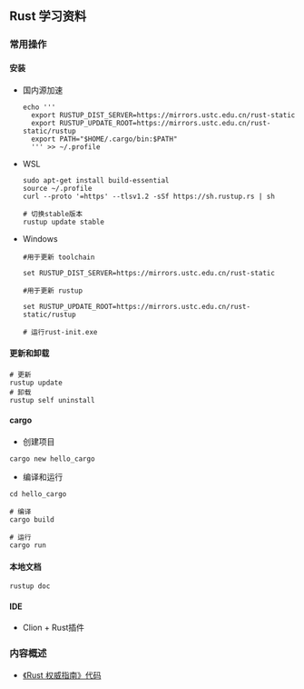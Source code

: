 ## Rust 学习资料

### 常用操作

#### 安装

- 国内源加速

  ```shell
  echo '''
    export RUSTUP_DIST_SERVER=https://mirrors.ustc.edu.cn/rust-static
    export RUSTUP_UPDATE_ROOT=https://mirrors.ustc.edu.cn/rust-static/rustup
    export PATH="$HOME/.cargo/bin:$PATH"
    ''' >> ~/.profile
  ```

- WSL

  ```shell
  sudo apt-get install build-essential
  source ~/.profile
  curl --proto '=https' --tlsv1.2 -sSf https://sh.rustup.rs | sh

  # 切换stable版本
  rustup update stable
  ```
  
+ Windows
  ```shell
  #用于更新 toolchain
  
  set RUSTUP_DIST_SERVER=https://mirrors.ustc.edu.cn/rust-static
  
  #用于更新 rustup
  
  set RUSTUP_UPDATE_ROOT=https://mirrors.ustc.edu.cn/rust-static/rustup
  
  # 运行rust-init.exe
  ```

#### 更新和卸载

```shell
# 更新
rustup update
# 卸载
rustup self uninstall
```

#### cargo

- 创建项目

```shell
cargo new hello_cargo
```

- 编译和运行

```shell
cd hello_cargo

# 编译
cargo build

# 运行
cargo run
```

#### 本地文档

```shell
rustup doc
```

#### IDE

- Clion + Rust插件

### 内容概述

- [《Rust 权威指南》代码](./TheRustProgrammingLanguage)
